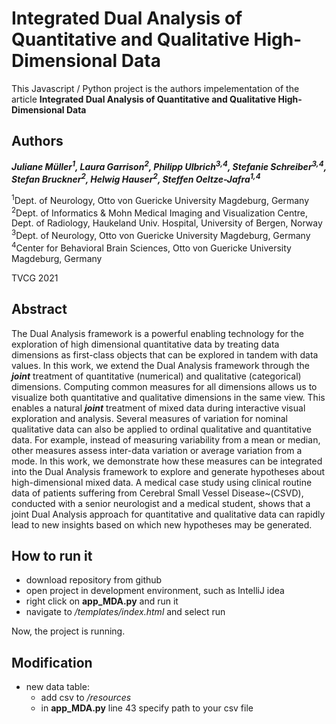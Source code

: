 # Integrated Dual Analysis of Quantitative and Qualitative High-Dimensional Data
This Javascript / Python project is the authors impelementation of the article **Integrated Dual Analysis of Quantitative and Qualitative High-Dimensional Data**

## Authors
***Juliane Müller<sup>1</sup>, Laura Garrison<sup>2</sup>, Philipp Ulbrich<sup>3,4</sup>, Stefanie Schreiber<sup>3,4</sup>, Stefan Bruckner<sup>2</sup>, Helwig Hauser<sup>2</sup>, Steffen Oeltze-Jafra<sup>1,4</sup>***

<sup>1</sup>Dept. of Neurology, Otto von Guericke University Magdeburg, Germany \
<sup>2</sup>Dept. of Informatics \& Mohn Medical Imaging and Visualization Centre, Dept. of Radiology, Haukeland Univ. Hospital, University of Bergen, Norway \
<sup>3</sup>Dept. of Neurology, Otto von Guericke University Magdeburg, Germany\
<sup>4</sup>Center for Behavioral Brain Sciences, Otto von Guericke University Magdeburg, Germany

TVCG 2021

## Abstract
The Dual Analysis framework is a powerful enabling technology for the exploration of high dimensional quantitative data by treating data dimensions as first-class objects that can be explored in tandem with data values. In this work, we extend the Dual Analysis framework through the ***joint*** treatment of quantitative (numerical) and qualitative (categorical) dimensions. 
Computing common measures for all dimensions allows us to visualize both quantitative and qualitative dimensions in the same view. This enables a natural ***joint*** treatment of mixed data during interactive visual exploration and analysis. Several measures of variation for nominal qualitative data can also be applied to ordinal qualitative and quantitative data. For example, instead of measuring variability from a mean or median, other measures assess inter-data variation or average variation from a mode. In this work, we demonstrate how these measures can be integrated into the Dual Analysis framework to explore and generate hypotheses about high-dimensional mixed data. A medical case study using clinical routine data of patients suffering from Cerebral Small Vessel Disease~(CSVD), conducted with a senior neurologist and a medical student, shows that a joint Dual Analysis approach for quantitative and qualitative data can rapidly lead to new insights based on which new hypotheses may be generated. 

## How to run it
- download repository from github
- open project in development environment, such as IntelliJ idea
- right click on **app_MDA.py** and run it
- navigate to */templates/index.html* and select run

Now, the project is running.


## Modification
- new data table: 
    - add csv to */resources*
    - in **app_MDA.py** line 43 specify path to your csv file
